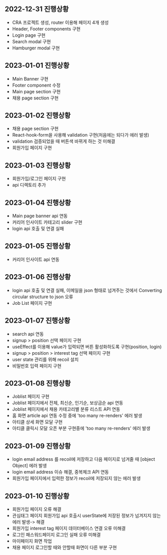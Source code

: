 ## 2022-12-31 진행상황
- CRA 프로젝트 생성, router 이용해 페이지 4개 생성
- Header, Footer components 구현
- Login page 구현
- Search modal 구현
- Hamburger modal 구현

## 2023-01-01 진행상황
- Main Banner 구현
- Footer component 수정
- Main page section 구현
- 채용 page section 구현

## 2023-01-02 진행상황
- 채용 page section 구현
- React-hook-form을 사용해 validation 구현(처음에는 되다가 에러 발생)
- validation 검증되었을 때 버튼색 바뀌게 하는 것 미해결
- 회원가입 페이지 구현

## 2023-01-03 진행상황
- 회원가입/로그인 페이지 구현
- api 디렉토리 추가

## 2023-01-04 진행상황
- Main page banner api 연동
- 커리어 인사이트 카테고리 slider 구현
- login api 호출 및 연결 실패

## 2023-01-05 진행상황
- 커리어 인사이트 api 연동

## 2023-01-06 진행상황
- login api 호출 및 연결 실패, 이메일을 json 형태로 넘겨주는 것에서 Converting circular structure to json 오류
- Job List 페이지 구현

## 2023-01-07 진행상황
- search api 연동
- signup > position 선택 페이지 구현
- useEffect를 이용해 value가 입력되면 버튼 활성화하도록 구현(position, login)
- signup > position > interest tag 선택 페이지 구현
- user state 관리를 위해 recoil 설치
- 비밀번호 입력 페이지 구현

## 2023-01-08 진행상황
- Joblist 페이지 구현
- Joblist 페이지에서 전체, 최신순, 인기순, 보상금순 api 연동
- Joblist 페이지에서 채용 카테고리별 분류 리스트 API 연동
- 홈 화면 article api 연동 수정 중에 'too many re-renders' 에러 발생
- 아티클 상세 화면 모달 구현
- 아티클 클릭시 모달 오픈 부분 구현중에 'too many re-renders' 에러 발생

## 2023-01-09 진행상황
- login email address 를 recoil에 저장하고 다음 페이지로 넘겨줄 때 [object Object] 에러 발생
- login email address 이슈 해결, 중복체크 API 연동
- 회원가입 페이지에서 입력한 정보가 recoil에 저장되지 않는 에러 발생
  
## 2023-01-10 진행상황
- 회원가입 페이지 오류 해결
- 관심태그 페이지 회원가입 api 호출시 userState에 저장된 정보가 넘겨지지 않는 에러 발생-> 해결
- 회원가입 interest tag 페이지 데이터베이스 연결 오류 미해결
- 로그인 패스워드페이지 로그인 실패 오류 미해결
- 마이페이지 화면 작업
- 채용 페이지 로그인할 때와 안할때 화면이 다른 부분 구현